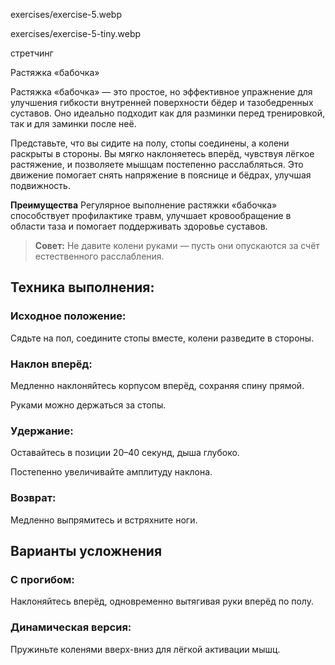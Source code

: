 exercises/exercise-5.webp


exercises/exercise-5-tiny.webp


стретчинг


Растяжка «бабочка»


Растяжка «бабочка» — это простое, но эффективное упражнение для улучшения гибкости внутренней поверхности бёдер и тазобедренных суставов. Оно идеально подходит как для разминки перед тренировкой, так и для заминки после неё.


Представьте, что вы сидите на полу, стопы соединены, а колени раскрыты в стороны. Вы мягко наклоняетесь вперёд, чувствуя лёгкое растяжение, и позволяете мышцам постепенно расслабляться. Это движение помогает снять напряжение в пояснице и бёдрах, улучшая подвижность.

**Преимущества**
Регулярное выполнение растяжки «бабочка» способствует профилактике травм, улучшает кровообращение в области таза и помогает поддерживать здоровье суставов.

> **Совет:** Не давите колени руками — пусть они опускаются за счёт естественного расслабления.

## Техника выполнения:
### Исходное положение:
Сядьте на пол, соедините стопы вместе, колени разведите в стороны.

### Наклон вперёд:
Медленно наклоняйтесь корпусом вперёд, сохраняя спину прямой.

Руками можно держаться за стопы.

### Удержание:
Оставайтесь в позиции 20–40 секунд, дыша глубоко.

Постепенно увеличивайте амплитуду наклона.

### Возврат:
Медленно выпрямитесь и встряхните ноги.

## Варианты усложнения
### С прогибом:
Наклоняйтесь вперёд, одновременно вытягивая руки вперёд по полу.

### Динамическая версия:
Пружиньте коленями вверх-вниз для лёгкой активации мышц.
